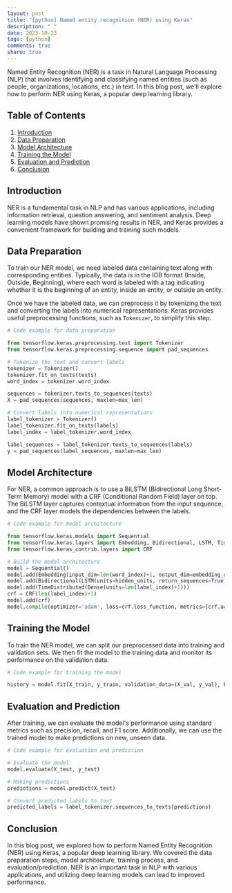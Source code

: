 ```yaml
---
layout: post
title: "[python] Named entity recognition (NER) using Keras"
description: " "
date: 2023-10-23
tags: [python]
comments: true
share: true
---
```


Named Entity Recognition (NER) is a task in Natural Language Processing (NLP) that involves identifying and classifying named entities (such as people, organizations, locations, etc.) in text. In this blog post, we'll explore how to perform NER using Keras, a popular deep learning library.

## Table of Contents
1. [Introduction](#introduction)
2. [Data Preparation](#data-preparation)
3. [Model Architecture](#model-architecture)
4. [Training the Model](#training-the-model)
5. [Evaluation and Prediction](#evaluation-and-prediction)
6. [Conclusion](#conclusion)

## Introduction <a name="introduction"></a>

NER is a fundamental task in NLP and has various applications, including information retrieval, question answering, and sentiment analysis. Deep learning models have shown promising results in NER, and Keras provides a convenient framework for building and training such models.

## Data Preparation <a name="data-preparation"></a>

To train our NER model, we need labeled data containing text along with corresponding entities. Typically, the data is in the IOB format (Inside, Outside, Beginning), where each word is labeled with a tag indicating whether it is the beginning of an entity, inside an entity, or outside an entity.

Once we have the labeled data, we can preprocess it by tokenizing the text and converting the labels into numerical representations. Keras provides useful preprocessing functions, such as `Tokenizer`, to simplify this step.

```python
# Code example for data preparation

from tensorflow.keras.preprocessing.text import Tokenizer
from tensorflow.keras.preprocessing.sequence import pad_sequences

# Tokenize the text and convert labels
tokenizer = Tokenizer()
tokenizer.fit_on_texts(texts)
word_index = tokenizer.word_index

sequences = tokenizer.texts_to_sequences(texts)
X = pad_sequences(sequences, maxlen=max_len)

# Convert labels into numerical representations
label_tokenizer = Tokenizer()
label_tokenizer.fit_on_texts(labels)
label_index = label_tokenizer.word_index

label_sequences = label_tokenizer.texts_to_sequences(labels)
y = pad_sequences(label_sequences, maxlen=max_len)
```

## Model Architecture <a name="model-architecture"></a>

For NER, a common approach is to use a BiLSTM (Bidirectional Long Short-Term Memory) model with a CRF (Conditional Random Field) layer on top. The BiLSTM layer captures contextual information from the input sequence, and the CRF layer models the dependencies between the labels.

```python
# Code example for model architecture

from tensorflow.keras.models import Sequential
from tensorflow.keras.layers import Embedding, Bidirectional, LSTM, TimeDistributed, Dense, Activation
from tensorflow.keras_contrib.layers import CRF

# Build the model architecture
model = Sequential()
model.add(Embedding(input_dim=len(word_index)+1, output_dim=embedding_dim, input_length=max_len))
model.add(Bidirectional(LSTM(units=hidden_units, return_sequences=True)))
model.add(TimeDistributed(Dense(units=len(label_index)+1)))
crf = CRF(len(label_index)+1)
model.add(crf)
model.compile(optimizer='adam', loss=crf.loss_function, metrics=[crf.accuracy])
```

## Training the Model <a name="training-the-model"></a>

To train the NER model, we can split our preprocessed data into training and validation sets. We then fit the model to the training data and monitor its performance on the validation data.

```python
# Code example for training the model

history = model.fit(X_train, y_train, validation_data=(X_val, y_val), batch_size=batch_size, epochs=num_epochs)
```

## Evaluation and Prediction <a name="evaluation-and-prediction"></a>

After training, we can evaluate the model's performance using standard metrics such as precision, recall, and F1 score. Additionally, we can use the trained model to make predictions on new, unseen data.

```python
# Code example for evaluation and prediction

# Evaluate the model
model.evaluate(X_test, y_test)

# Making predictions
predictions = model.predict(X_test)

# Convert predicted labels to text
predicted_labels = label_tokenizer.sequences_to_texts(predictions)
```

## Conclusion <a name="conclusion"></a>

In this blog post, we explored how to perform Named Entity Recognition (NER) using Keras, a popular deep learning library. We covered the data preparation steps, model architecture, training process, and evaluation/prediction. NER is an important task in NLP with various applications, and utilizing deep learning models can lead to improved performance.